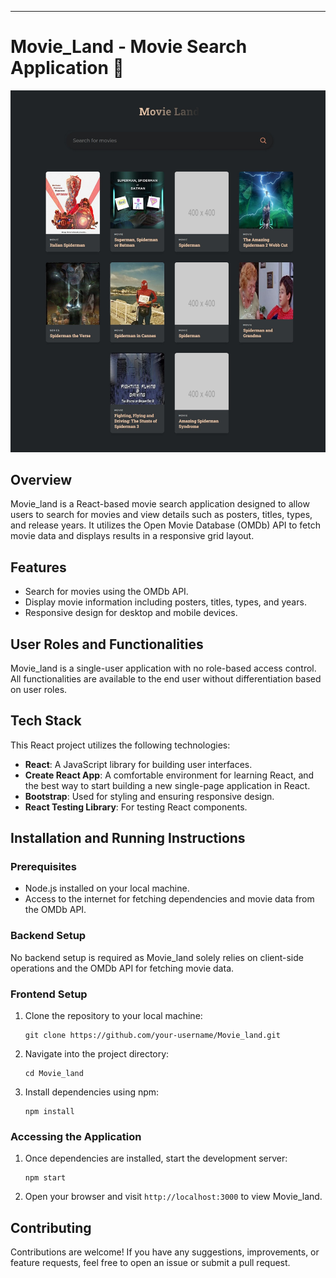
---

# Movie_Land - Movie Search Application 🎥
![Movie_Land](./images/Movie_Land-preview.jpeg)

## Overview

Movie_land is a React-based movie search application designed to allow users to search for movies and view details such as posters, titles, types, and release years. It utilizes the Open Movie Database (OMDb) API to fetch movie data and displays results in a responsive grid layout.

## Features

- Search for movies using the OMDb API.
- Display movie information including posters, titles, types, and years.
- Responsive design for desktop and mobile devices.

## User Roles and Functionalities

Movie_land is a single-user application with no role-based access control. All functionalities are available to the end user without differentiation based on user roles.

## Tech Stack

This React project utilizes the following technologies:

- **React**: A JavaScript library for building user interfaces.
- **Create React App**: A comfortable environment for learning React, and the best way to start building a new single-page application in React.
- **Bootstrap**: Used for styling and ensuring responsive design.
- **React Testing Library**: For testing React components.


## Installation and Running Instructions

### Prerequisites

- Node.js installed on your local machine.
- Access to the internet for fetching dependencies and movie data from the OMDb API.

### Backend Setup

No backend setup is required as Movie_land solely relies on client-side operations and the OMDb API for fetching movie data.

### Frontend Setup

1. Clone the repository to your local machine:

   ```
   git clone https://github.com/your-username/Movie_land.git
   ```

2. Navigate into the project directory:

   ```
   cd Movie_land
   ```

3. Install dependencies using npm:

   ```
   npm install
   ```

### Accessing the Application

1. Once dependencies are installed, start the development server:

   ```
   npm start
   ```

2. Open your browser and visit `http://localhost:3000` to view Movie_land.


## Contributing

Contributions are welcome! If you have any suggestions, improvements, or feature requests, feel free to open an issue or submit a pull request.


